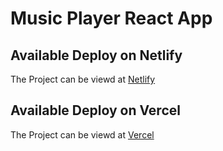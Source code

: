 # Music Player React App

## Available Deploy on Netlify

The Project can be viewd at [Netlify](https://music-playr.netlify.app/)

## Available Deploy on Vercel

The Project can be viewd at [Vercel](https://music-player-mridul28.vercel.app/)
